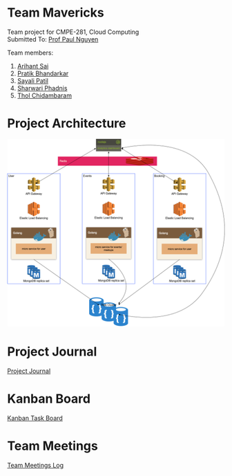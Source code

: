 # Team Mavericks
Team project for CMPE-281, Cloud Computing <br>
Submitted To: [Prof Paul Nguyen](https://github.com/paulnguyen)

Team members:
1. [Arihant Sai](https://github.com/Arihant1467)
2. [Pratik Bhandarkar](https://github.com/pratikb25)
3. [Sayali Patil](https://github.com/SayaliPatil)
4. [Sharwari Phadnis](https://github.com/sharwari09)
5. [Thol Chidambaram](https://github.com/thol)

# Project Architecture
<img src="./images/mavericks_project_arch.png"/>

# Project Journal
[Project Journal](ProjectJournal.md)

# Kanban Board
[Kanban Task Board](https://github.com/nguyensjsu/sp19-281-mavericks/projects/1)

# Team Meetings
[Team Meetings Log](ProjectJournal.md#Minutes-of-Meeting)
